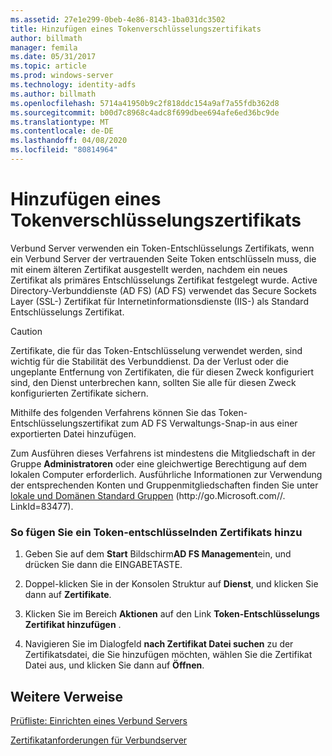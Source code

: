 ```yaml
---
ms.assetid: 27e1e299-0beb-4e86-8143-1ba031dc3502
title: Hinzufügen eines Tokenverschlüsselungszertifikats
author: billmath
manager: femila
ms.date: 05/31/2017
ms.topic: article
ms.prod: windows-server
ms.technology: identity-adfs
ms.author: billmath
ms.openlocfilehash: 5714a41950b9c2f818ddc154a9af7a55fdb362d8
ms.sourcegitcommit: b00d7c8968c4adc8f699dbee694afe6ed36bc9de
ms.translationtype: MT
ms.contentlocale: de-DE
ms.lasthandoff: 04/08/2020
ms.locfileid: "80814964"
---
```

# <a name="add-a-token-decrypting-certificate"></a>Hinzufügen eines Tokenverschlüsselungszertifikats

Verbund Server verwenden ein Token\-Entschlüsselungs Zertifikats, wenn ein Verbund Server der vertrauenden Seite Token entschlüsseln muss, die mit einem älteren Zertifikat ausgestellt werden, nachdem ein neues Zertifikat als primäres Entschlüsselungs Zertifikat festgelegt wurde. Active Directory-Verbunddienste (AD FS) \(AD FS\) verwendet das Secure Sockets Layer \(SSL-\) Zertifikat für Internetinformationsdienste \(IIS-\) als Standard Entschlüsselungs Zertifikat.  
  
> [!CAUTION]  
> Zertifikate, die für das Token\-Entschlüsselung verwendet werden, sind wichtig für die Stabilität des Verbunddienst. Da der Verlust oder die ungeplante Entfernung von Zertifikaten, die für diesen Zweck konfiguriert sind, den Dienst unterbrechen kann, sollten Sie alle für diesen Zweck konfigurierten Zertifikate sichern.  
  
Mithilfe des folgenden Verfahrens können Sie das Token\-Entschlüsselungszertifikat zum AD FS Verwaltungs-Snap\-in aus einer exportierten Datei hinzufügen.  
  
Zum Ausführen dieses Verfahrens ist mindestens die Mitgliedschaft in der Gruppe **Administratoren** oder eine gleichwertige Berechtigung auf dem lokalen Computer erforderlich.  Ausführliche Informationen zur Verwendung der entsprechenden Konten und Gruppenmitgliedschaften finden Sie unter [lokale und Domänen Standard Gruppen](https://go.microsoft.com/fwlink/?LinkId=83477) \(http:\/\/go.Microsoft.com\/\/. LinkId\=83477\).   
  
### <a name="to-add-a-token-decrypting-certificate"></a>So fügen Sie ein Token\-entschlüsselnden Zertifikats hinzu  
  
1.  Geben Sie auf dem **Start** Bildschirm**AD FS Management**ein, und drücken Sie dann die EINGABETASTE.  
  
2.  Doppel\-klicken Sie in der Konsolen Struktur auf **Dienst**, und klicken Sie dann auf **Zertifikate**.  
  
3.  Klicken Sie im Bereich **Aktionen** auf den Link **Token\-Entschlüsselungs Zertifikat hinzufügen** .  
  
4.  Navigieren Sie im Dialogfeld **nach Zertifikat Datei suchen** zu der Zertifikatsdatei, die Sie hinzufügen möchten, wählen Sie die Zertifikat Datei aus, und klicken Sie dann auf **Öffnen**.  
  
## <a name="additional-references"></a>Weitere Verweise  
[Prüfliste: Einrichten eines Verbund Servers](Checklist--Setting-Up-a-Federation-Server.md)  
  
[Zertifikatanforderungen für Verbundserver](https://technet.microsoft.com/library/dd807040.aspx)  
  

